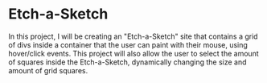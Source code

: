 # Etch-a-Sketch
In this project, I will be creating an "Etch-a-Sketch" site that contains a grid of divs inside a container that the user can paint with their mouse, using hover/click events. This project will also allow the user to select the amount of squares inside the Etch-a-Sketch, dynamically changing the size and amount of grid squares.